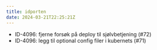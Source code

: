 ```yaml
---
title: idporten
date: 2024-03-21T22:25:21Z
---
```

- ID-4096: fjerne forsøk på deploy til sjølvbetjening (#72)
- ID-4096: legg til optional config filer i kubernets (#71)

